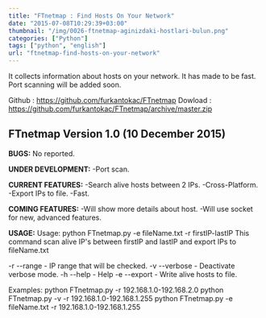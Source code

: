 ```yaml
---
title: "FTnetmap : Find Hosts On Your Network"
date: "2015-07-08T10:29:39+03:00"
thumbnail: "/img/0026-ftnetmap-aginizdaki-hostlari-bulun.png"
categories: ["Python"]
tags: ["python", "english"]
url: "ftnetmap-find-hosts-on-your-network"
---
```


It collects information about hosts on your network. It has made to be fast. Port scanning will be added soon.

Github : <a href="https://github.com/furkantokac/FTnetmap">https://github.com/furkantokac/FTnetmap
</a>Dowload : <a href="https://github.com/furkantokac/FTnetmap/archive/master.zip">https://github.com/furkantokac/FTnetmap/archive/master.zip</a>
<h2>FTnetmap Version 1.0 (10 December 2015)</h2>
<strong>BUGS:</strong>
No reported.

<strong>UNDER DEVELOPMENT:</strong>
-Port scan.

<strong>CURRENT FEATURES:</strong>
-Search alive hosts between 2 IPs.
-Cross-Platform.
-Export IPs to file.
-Fast.

<strong>COMING FEATURES:</strong>
-Will show more details about host.
-Will use socket for new, advanced features.

<strong>USAGE:</strong>
Usage: python FTnetmap.py -e fileName.txt -r firstIP-lastIP
This command scan alive IP's between firstIP and lastIP and export IPs to fileName.txt

-r --range - IP range that will be checked.
-v --verbose - Deactivate verbose mode.
-h --help - Help
-e --export - Write alive hosts to file.

Examples:
python FTnetmap.py -r 192.168.1.0-192.168.2.0
python FTnetmap.py -v -r 192.168.1.0-192.168.1.255
python FTnetmap.py -e fileName.txt -r 192.168.1.0-192.168.1.255
